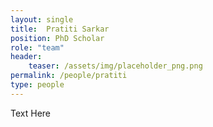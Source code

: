 ```yaml
---
layout: single
title:  Pratiti Sarkar
position: PhD Scholar
role: "team"
header:
    teaser: /assets/img/placeholder_png.png
permalink: /people/pratiti
type: people
---
```


Text Here


